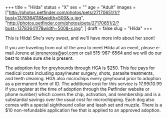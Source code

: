 +++
title = "Hilda"
status = "X"
sex = ""
age = "Adult"
images = ["http://photos.petfinder.com/photos/pets/27170651/1/?bust=1378364116&width=500&-x.jpg",
"http://photos.petfinder.com/photos/pets/27170651/2/?bust=1378364117&width=500&-x.jpg",
]
draft = false
slug = "Hilda"
+++

This is Hilda! She's very sweet, and we'll have more info about her soon!


If you are traveling from out of the area to meet Hilda at an event, please e-mail Jorene at joreneross@aol.com or call 515-967-6564 and we will do our best to make sure she is present.

The adoption fee for greyhounds through HGA is $250. This fee pays for medical costs including spay/neuter surgery, shots, parasite treatments, and teeth cleaning. HGA also microchips every greyhound prior to adoption as a permanent form of ID. The additional cost for this service is $17.99 ($10.99 if you register at the time of adoption through the Petfinder website or phone number) which covers the chip, activation, and membership and is a substantial savings over the usual cost for microchipping. Each dog also comes with a special sighthound collar and leash set and muzzle. There is a $10 non-refundable application fee that is applied to an approved adoption.

